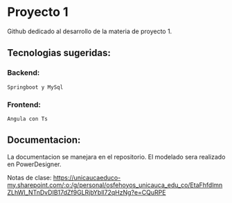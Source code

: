 # Proyecto 1
Github dedicado al desarrollo de la materia de proyecto 1. 

## Tecnologias sugeridas:
### Backend: 
    Springboot y MySql 
### Frontend: 
    Angula con Ts


## Documentacion:

La documentacion se manejara en el repositorio.
El modelado sera realizado en PowerDesigner.

Notas de clase:
https://unicaucaeduco-my.sharepoint.com/:o:/g/personal/osfehoyos_unicauca_edu_co/EtaFhfdlmnZLhWI_NTnDvDIB17dZf9GLRjbYbll72qHzNg?e=CQuRPE


